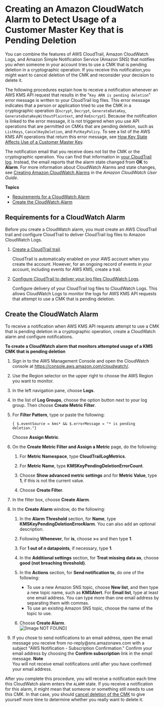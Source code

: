 # Creating an Amazon CloudWatch Alarm to Detect Usage of a Customer Master Key that is Pending Deletion<a name="deleting-keys-creating-cloudwatch-alarm"></a>

You can combine the features of AWS CloudTrail, Amazon CloudWatch Logs, and Amazon Simple Notification Service \(Amazon SNS\) that notifies you when someone in your account tries to use a CMK that is pending deletion in a cryptographic operation\. If you receive this notification,you might want to cancel deletion of the CMK and reconsider your decision to delete it\.

The following procedures explain how to receive a notification whenever an AWS KMS API request that results in the "`Key ARN is pending deletion`" error message is written to your CloudTrail log files\. This error message indicates that a person or application tried to use the CMK in a cryptographic operation \(`Encrypt`, `Decrypt`, `GenerateDataKey`, `GenerateDataKeyWithoutPlaintext`, and `ReEncrypt`\)\. Because the notification is linked to the error message, it is not triggered when you use API operations that are permitted on CMKs that are pending deletion, such as `ListKeys`, `CancelKeyDeletion`, and `PutKeyPolicy`\. To see a list of the AWS KMS API operations that return this error message, see [How Key State Affects Use of a Customer Master Key](key-state.md)\.

The notification email that you receive does not list the CMK or the cryptographic operation\. You can find that information in [your CloudTrail log](logging-using-cloudtrail.md)\. Instead, the email reports that the alarm state changed from **OK** to **Alarm**\. For more information about CloudWatch Alarms and state changes, see [Creating Amazon CloudWatch Alarms](https://docs.aws.amazon.com/AmazonCloudWatch/latest/monitoring/AlarmThatSendsEmail.html) in the *Amazon CloudWatch User Guide*\.

**Topics**
+ [Requirements for a CloudWatch Alarm](#cloudwatch-alarm-prerequisites)
+ [Create the CloudWatch Alarm](#deleting-keys-cloudwatch-create-alarm)

## Requirements for a CloudWatch Alarm<a name="cloudwatch-alarm-prerequisites"></a>

Before you create a CloudWatch alarm, you must create an AWS CloudTrail trail and configure CloudTrail to deliver CloudTrail log files to Amazon CloudWatch Logs\.

1. [Create a CloudTrail trail](https://docs.aws.amazon.com/awscloudtrail/latest/userguide/cloudtrail-create-and-update-a-trail.html)\. 

   CloudTrail is automatically enabled on your AWS account when you create the account\. However, for an ongoing record of events in your account, including events for AWS KMS, create a trail\. 

1. [Configure CloudTrail to deliver your log files CloudWatch Logs](https://docs.aws.amazon.com/awscloudtrail/latest/userguide/send-cloudtrail-events-to-cloudwatch-logs.html)\.

   Configure delivery of your CloudTrail log files to CloudWatch Logs\. This allows CloudWatch Logs to monitor the logs for AWS KMS API requests that attempt to use a CMK that is pending deletion\.

## Create the CloudWatch Alarm<a name="deleting-keys-cloudwatch-create-alarm"></a>

To receive a notification when AWS KMS API requests attempt to use a CMK that is pending deletion in a cryptographic operation, create a CloudWatch alarm and configure notifications\.

**To create a CloudWatch alarm that monitors attempted usage of a KMS CMK that is pending deletion**

1. Sign in to the AWS Management Console and open the CloudWatch console at [https://console\.aws\.amazon\.com/cloudwatch/](https://console.aws.amazon.com/cloudwatch/)\.

1. Use the Region selector on the upper right to choose the AWS Region you want to monitor\.

1. In the left navigation pane, choose **Logs**\.

1. In the list of **Log Groups**, choose the option button next to your log group\. Then choose **Create Metric Filter**\.

1. For **Filter Pattern**, type or paste the following:

   ```
   { $.eventSource = kms* && $.errorMessage = "* is pending deletion."}
   ```

   Choose **Assign Metric**\.

1. On the **Create Metric Filter and Assign a Metric** page, do the following:

   1. For **Metric Namespace**, type **CloudTrailLogMetrics**\.

   1. For **Metric Name**, type **KMSKeyPendingDeletionErrorCount**\.

   1. Choose **Show advanced metric settings** and for **Metric Value**, type **1**, if this is not the current value\.

   1. Choose **Create Filter**\.

1. In the filter box, choose **Create Alarm**\.

1. In the **Create Alarm** window, do the following:

   1. In the **Alarm Threshold** section, for **Name**, type **KMSKeyPendingDeletionErrorAlarm**\. You can also add an optional description\.

   1. Following **Whenever**, for **is**, choose **>=** and then type **1**\.

   1. For **1 out of *n* datapoints**, if necessary, type **1**\.

   1. In the **Additional settings** section, for **Treat missing data as**, choose **good \(not breaching threshold\)**\.

   1. In the **Actions** section, for **Send notification to**, do one of the following:
      + To use a new Amazon SNS topic, choose **New list**, and then type a new topic name, such as **KMSAlert**\. For **Email list**, type at least one email address\. You can type more than one email address by separating them with commas\.
      + To use an existing Amazon SNS topic, choose the name of the topic to use\.

   1. Choose **Create Alarm**\.   
![\[Image NOT FOUND\]](http://docs.aws.amazon.com/kms/latest/developerguide/images/cloudwatch-console-create-alarm.png)

1. If you chose to send notifications to an email address, open the email message you receive from no\-reply@sns\.amazonaws\.com with a subject "AWS Notification \- Subscription Confirmation\." Confirm your email address by choosing the **Confirm subscription** link in the email message\.
**Note**  
You will not receive email notifications until after you have confirmed your email address\.

After you complete this procedure, you will receive a notification each time this CloudWatch alarm enters the `ALARM` state\. If you receive a notification for this alarm, it might mean that someone or something still needs to use this CMK\. In that case, you should [cancel deletion of the CMK](deleting-keys.md#deleting-keys-scheduling-key-deletion) to give yourself more time to determine whether you really want to delete it\.